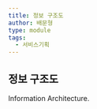 ```yaml
---
title: 정보 구조도
author: 배문형
type: module
tags:
  - 서비스기획
---
```


## 정보 구조도

Information Architecture. 